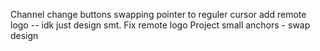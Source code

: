 Channel change buttons swapping pointer to reguler cursor
add remote logo -- idk just design smt.
Fix remote logo
Project small anchors - swap design